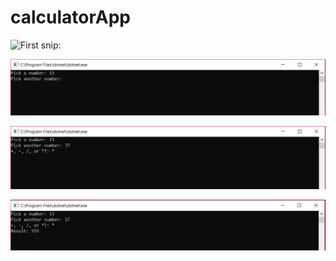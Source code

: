 # calculatorApp

![First snip: ](./calculatorApp/calc-1.PNG)

![Second snip: ](./calc-2.png)

![Third snip: ](./calc-3.png)

![Fourth snip: ](./calc-4.png)
